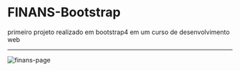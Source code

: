 # FINANS-Bootstrap
 primeiro projeto realizado em bootstrap4 em um curso de desenvolvimento web
 ***
![finans-page](https://user-images.githubusercontent.com/104375874/166678333-449d0ae0-bbe5-478d-832d-51929dd69798.png)
